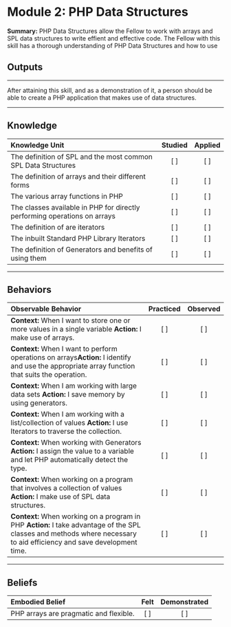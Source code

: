 # Module 2: PHP Data Structures
**Summary:**
PHP Data Structures allow the Fellow to work with arrays and SPL data structures to write effient and effective code. 
The Fellow with this skill has a thorough understanding of PHP Data Structures and how to use

## **Outputs**
----------
After attaining this skill, and as a demonstration of it, a person should be able to create a PHP application that makes use of data structures. 

----------
## **Knowledge**


| Knowledge Unit   |      Studied      | Applied |
|:-------------|:------------------:|:--------:|
| The definition of SPL and the most common SPL Data Structures | [ ] | [ ] |
| The definition of arrays and their different forms| [ ] | [ ] |
| The various array functions in PHP | [ ] | [ ] |
| The classes available in PHP for directly performing operations on arrays| [ ] | [ ] |
| The definition of are iterators| [ ] | [ ] |
| The inbuilt Standard PHP Library Iterators| [ ] | [ ] |
| The definition of Generators and benefits of using them| [ ] | [ ] |


----------


## **Behaviors**

| Observable Behavior   |      Practiced      | Observed |
|:-------------|:------------------:|:--------:|
| **Context:**  When I want to store one or more values in a single variable **Action:**  I make use of arrays.| [ ] | [ ]  |
| **Context:** When I want to perform operations on arrays**Action:** I identify and use the appropriate array function that suits the operation.|   [ ]   |   [ ] |
| **Context:** When I am working with large data sets **Action:**  I save memory by using generators. |   [ ]   |   [ ] |
| **Context:** When I am working with a list/collection of values **Action:** I use Iterators to traverse the collection.|   [ ]   |   [ ] |
| **Context:** When working with Generators **Action:** I assign the value to a variable and let PHP automatically detect the type. |   [ ]   |   [ ] |
| **Context:**  When working on a program that involves a collection of values **Action:**  I make use of SPL data structures.|   [ ]   |   [ ] |
| **Context:** When working on a program in PHP **Action:** I take advantage of the SPL classes and methods where necessary to aid efficiency and save development time.|   [ ]   |   [ ] |

----------


## **Beliefs**


| Embodied Belief   |      Felt      | Demonstrated |
|:-------------|:------------------:|:--------:|
| PHP arrays are pragmatic and flexible.| [ ] | [ ]  |
